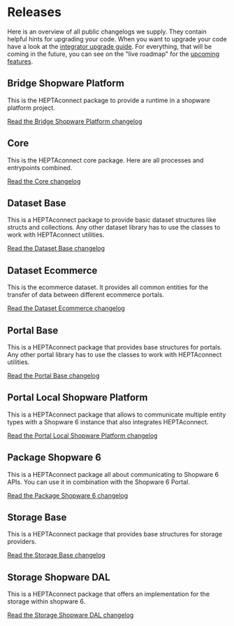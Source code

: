 # Releases

Here is an overview of all public changelogs we supply.
They contain helpful hints for upgrading your code.
When you want to upgrade your code have a look at the [integrator upgrade guide](../guides/integrator/upgrade.md).
For everything, that will be coming in the future, you can see on the "live roadmap" for the [upcoming features](./upcoming.md).


## Bridge Shopware Platform

This is the HEPTAconnect package to provide a runtime in a shopware platform project.

[Read the Bridge Shopware Platform changelog](./changelog-bridge-shopware-platform.md)


## Core

This is the HEPTAconnect core package. Here are all processes and entrypoints combined.

[Read the Core changelog](./changelog-core.md)


## Dataset Base

This is a HEPTAconnect package to provide basic dataset structures like structs and collections.
Any other dataset library has to use the classes to work with HEPTAconnect utilities.

[Read the Dataset Base changelog](./changelog-dataset-base.md)


## Dataset Ecommerce

This is the ecommerce dataset.
It provides all common entities for the transfer of data between different ecommerce portals.

[Read the Dataset Ecommerce changelog](./changelog-dataset-ecommerce.md)


## Portal Base

This is a HEPTAconnect package that provides base structures for portals.
Any other portal library has to use the classes to work with HEPTAconnect utilities.

[Read the Portal Base changelog](./changelog-portal-base.md)


## Portal Local Shopware Platform

This is a HEPTAconnect package that allows to communicate multiple entity types with a Shopware 6 instance that also integrates HEPTAconnect.

[Read the Portal Local Shopware Platform changelog](./changelog-portal-local-shopware-platform.md)


## Package Shopware 6

This is a HEPTAconnect package all about communicating to Shopware 6 APIs. You can use it in combination with the Shopware 6 Portal.

[Read the Package Shopware 6 changelog](./changelog-package-shopware-6.md)


## Storage Base

This is a HEPTAconnect package that provides base structures for storage providers.

[Read the Storage Base changelog](./changelog-storage-base.md)


## Storage Shopware DAL

This is a HEPTAconnect package that offers an implementation for the storage within shopware 6.

[Read the Storage Shopware DAL changelog](./changelog-storage-shopware-dal.md)
